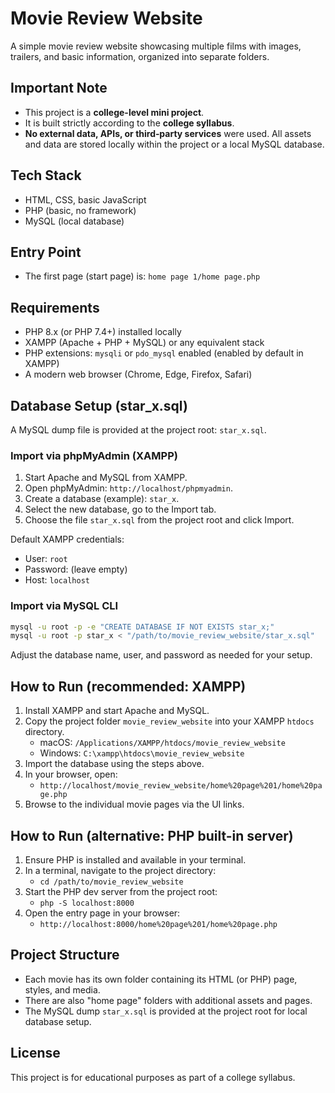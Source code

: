 # Movie Review Website

A simple movie review website showcasing multiple films with images, trailers, and basic information, organized into separate folders.

## Important Note
- This project is a **college-level mini project**.
- It is built strictly according to the **college syllabus**.
- **No external data, APIs, or third‑party services** were used. All assets and data are stored locally within the project or a local MySQL database.

## Tech Stack
- HTML, CSS, basic JavaScript
- PHP (basic, no framework)
- MySQL (local database)

## Entry Point
- The first page (start page) is: `home page 1/home page.php`

## Requirements
- PHP 8.x (or PHP 7.4+) installed locally
- XAMPP (Apache + PHP + MySQL) or any equivalent stack
- PHP extensions: `mysqli` or `pdo_mysql` enabled (enabled by default in XAMPP)
- A modern web browser (Chrome, Edge, Firefox, Safari)

## Database Setup (star_x.sql)
A MySQL dump file is provided at the project root: `star_x.sql`.

### Import via phpMyAdmin (XAMPP)
1. Start Apache and MySQL from XAMPP.
2. Open phpMyAdmin: `http://localhost/phpmyadmin`.
3. Create a database (example): `star_x`.
4. Select the new database, go to the Import tab.
5. Choose the file `star_x.sql` from the project root and click Import.

Default XAMPP credentials:
- User: `root`
- Password: (leave empty)
- Host: `localhost`

### Import via MySQL CLI
```bash
mysql -u root -p -e "CREATE DATABASE IF NOT EXISTS star_x;"
mysql -u root -p star_x < "/path/to/movie_review_website/star_x.sql"
```
Adjust the database name, user, and password as needed for your setup.

## How to Run (recommended: XAMPP)
1. Install XAMPP and start Apache and MySQL.
2. Copy the project folder `movie_review_website` into your XAMPP `htdocs` directory.
   - macOS: `/Applications/XAMPP/htdocs/movie_review_website`
   - Windows: `C:\xampp\htdocs\movie_review_website`
3. Import the database using the steps above.
4. In your browser, open:
   - `http://localhost/movie_review_website/home%20page%201/home%20page.php`
5. Browse to the individual movie pages via the UI links.

## How to Run (alternative: PHP built-in server)
1. Ensure PHP is installed and available in your terminal.
2. In a terminal, navigate to the project directory:
   - `cd /path/to/movie_review_website`
3. Start the PHP dev server from the project root:
   - `php -S localhost:8000`
4. Open the entry page in your browser:
   - `http://localhost:8000/home%20page%201/home%20page.php`

## Project Structure
- Each movie has its own folder containing its HTML (or PHP) page, styles, and media.
- There are also "home page" folders with additional assets and pages.
- The MySQL dump `star_x.sql` is provided at the project root for local database setup.

## License
This project is for educational purposes as part of a college syllabus.
